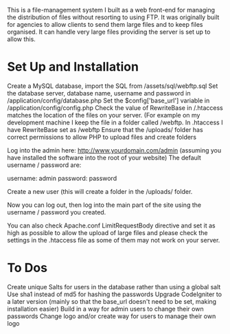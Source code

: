 This is a file-management system I built as a web front-end for managing the distribution of files without resorting to using FTP. It was originally built for agencies to allow clients to send them large files and to keep files organised. It can handle very large files providing the server is set up to allow this.

Set Up and Installation
=======================
Create a MySQL database, import the SQL from /assets/sql/webftp.sql
Set the database server, database name, username and password in /application/config/database.php
Set the $config['base_url'] variable in /application/config/config.php
Check the value of RewriteBase in /.htaccess matches the location of the files on your server. (For example on my development machine I keep the file in a folder called /webftp. In .htaccess I have RewriteBase set as /webftp
Ensure that the /uploads/ folder has correct permissions to allow PHP to upload files and create folders

Log into the admin here: http://www.yourdomain.com/admin (assuming you have installed the software into the root of your website)
The default username / password are:

username: admin
password: password

Create a new user (this will create a folder in the /uploads/ folder.

Now you can log out, then log into the main part of the site using the username / password you created.

You can also check Apache.conf LimitRequestBody directive and set it as high as possible to allow the upload of large files and please check the settings in the .htaccess file as some of them may not work on your server.

To Dos
======
Create unique Salts for users in the database rather than using a global salt
Use sha1 instead of md5 for hashing the passwords
Upgrade CodeIgniter to a later version (mainly so that the base_url doesn't need to be set, making installation easier)
Build in a way for admin users to change their own passwords
Change logo and/or create way for users to manage their own logo

